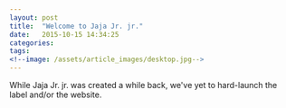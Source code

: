 ```yaml
---
layout: post
title:  "Welcome to Jaja Jr. jr."
date:   2015-10-15 14:34:25
categories: 
tags: 
<!--image: /assets/article_images/desktop.jpg-->
---
```


While Jaja Jr. jr. was created a while back, we've yet to hard-launch the label and/or the website. 

